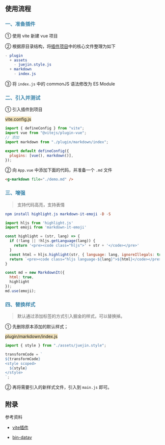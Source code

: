 ## 使用流程

### <span style="color: #3a84aa">一、准备插件</span>

① 使用 vite 新建 vue 项目

② 根据原目录结构，将[插件项目](https://github.com/a1029563229/-vitejs-plugin-markdown)中的核心文件整理为如下

```elm
- plugin
  + assets
    - juejin.style.js
  + markdown
    - index.js
```

③ 将 `index.js` 中的 commonJS 语法修改为 ES Module 



### <span style="color: #3a84aa">二、引入并测试</span>

① 引入插件到项目

<span style="backGround: #efe0b9">vite.config.js</span>

```javascript
import { defineConfig } from "vite";
import vue from "@vitejs/plugin-vue";
// 添加
import markdown from "./plugin/markdown/index";

export default defineConfig({
  plugins: [vue(), markdown()],
});
```

② 向 `App.vue` 中添加下面的代码，并准备一个 `.md` 文件

```html
<g-markdown file="./demo.md" />
```



### <span style="color: #3a84aa">三、增强</span>

>  支持代码高亮，支持表情

```elm
npm install highlight.js markdown-it-emoji -D -S
```

```javascript
import hljs from 'highlight.js'
import emoji from 'markdown-it-emoji'

const highlight = (str, lang) => {
  if (!lang || !hljs.getLanguage(lang)) {
    return '<pre><code class="hljs">' + str + '</code></pre>'
  }
  const html = hljs.highlight(str, { language: lang, ignoreIllegals: true }).value
  return `<pre><code class="hljs language-${lang}">${html}</code></pre>`
}

const md = new MarkdownIt({
  html: true,
  highlight
});
md.use(emoji);
```



### <span style="color: #3a84aa">四、替换样式</span>

>  默认通过添加标签的方式引入掘金的样式，可以替换掉。

① 先删除原本添加的默认样式；

<span style="backGround: #efe0b9">plugin/markdown/index.js</span>

```javascript
import { style } from "./assets/juejin.style";

transformCode = `
${transformCode}
<style scoped>
  ${style}
</style>
`;
```

② 再将需要引入的新样式文件，引入到 `main.js` 即可。



## 附录

参考资料

- [vite插件](https://blog.csdn.net/qq_34621851/article/details/123535975)

- [bin-datav](https://github.com/wangbin3162/bin-datav) 
